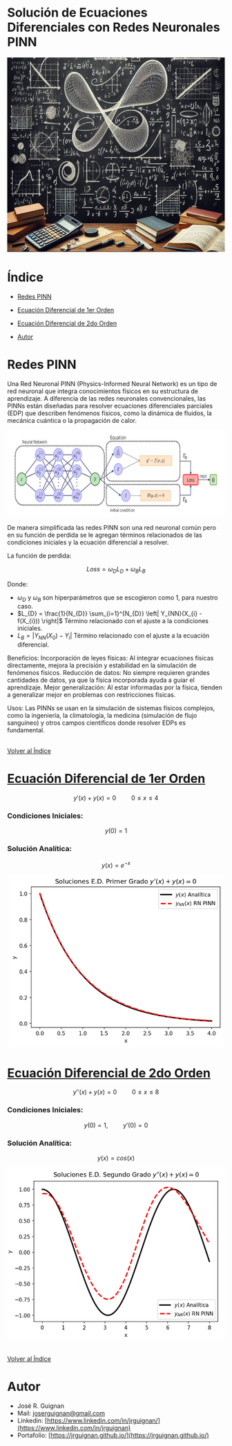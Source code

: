 # Solución de Ecuaciones Diferenciales con Redes Neuronales PINN

<p align="center">
<img src="images/banner.png"  height=450>
</p>

# Índice

* [Redes PINN](#Redes-PINN) 

* [Ecuación Diferencial de 1er Orden](#Ecuación-Diferencial-de-1er-Orden) 

* [Ecuación Diferencial de 2do Orden](#Ecuación-Diferencial-de-2do-Orden) 

* [Autor](#Autor)

# Redes PINN

Una Red Neuronal PINN (Physics-Informed Neural Network) es un tipo de red neuronal que integra conocimientos físicos en 
su estructura de aprendizaje. A diferencia de las redes neuronales convencionales, las PINNs están diseñadas para resolver
 ecuaciones diferenciales parciales (EDP) que describen fenómenos físicos, como la dinámica de fluidos, la mecánica cuántica
  o la propagación de calor.

<p align="center">
<img src="images/PINN.png"  height=200>
</p>

 De manera simplificada las redes PINN son una red neuronal común pero en su función de perdida se le agregan términos 
 relacionados de las condiciones iniciales y la ecuación diferencial a resolver. 

 La función de perdida:

 $$ Loss = \omega_{D}L_{D} + \omega_{B}L_{B} $$

 Donde: 
 - $\omega_{D}$ y $\omega_{B}$ son hiperparámetros que se escogieron como 1, para nuestro caso. 
 - $L_{D} = \frac{1}{N_{D}} \sum_{i=1}^{N_{D}} \left| Y_{NN}(X_{i} - f(X_{i})) \right|$ Término relacionado con el ajuste a la condiciones iniciales.
 - $L_{B} = \left|Y_{NN}(X_{0}) - Y_{i} \right|$ Término relacionado con el ajuste a la ecuación diferencial. 



Beneficios:
Incorporación de leyes físicas: Al integrar ecuaciones físicas directamente, mejora la precisión y estabilidad en la simulación 
de fenómenos físicos. Reducción de datos: No siempre requieren grandes cantidades de datos, ya que la física incorporada ayuda 
a guiar el aprendizaje. Mejor generalización: Al estar informadas por la física, tienden a generalizar mejor en problemas con 
restricciones físicas.


Usos:
Las PINNs se usan en la simulación de sistemas físicos complejos, como la ingeniería, la climatología, la medicina (simulación de flujo sanguíneo) y otros campos científicos donde resolver EDPs es fundamental.

<br>[Volver al Índice](#Índice)

# [Ecuación Diferencial de 1er Orden](https://github.com/jrguignan/Solucion_de_Ecuaciones_Diferenciales_con_Redes_PINN/blob/main/1er_EDO.ipynb)

$$ y'(x)+y(x)=0 \hspace{1cm} 0 \leqslant x \leqslant 4 $$ 

### Condiciones Iniciales:
$$ y(0)=1 $$

### Solución Analítica:
$$ y(x) = e^{-x} $$

<p align="center">
<img src="images/1er.png"  height=400>
</p>

# [Ecuación Diferencial de 2do Orden](https://github.com/jrguignan/Solucion_de_Ecuaciones_Diferenciales_con_Redes_PINN/blob/main/2do_EDO.ipynb)

$$ y''(x) + y(x)=0 \hspace{1cm} 0 \leqslant x \leqslant 8 $$ 

### Condiciones Iniciales:
$$ y(0)=1,\hspace{1cm} y'(0)=0 $$

### Solución Analítica:
$$ y(x)=cos(x) $$

<p align="center">
<img src="images/2do_.png"  height=400>
</p>


<br>[Volver al Índice](#Índice)

# Autor

- José R. Guignan
- Mail: joserguignan@gmail.com
- Linkedin: [https://www.linkedin.com/in/jrguignan/](https://www.linkedin.com/in/jrguignan)
- Portafolio: [https://jrguignan.github.io/](https://jrguignan.github.io/)
